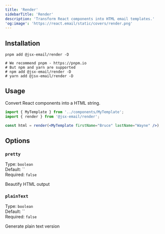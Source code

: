 ```yaml
---
title: 'Render'
sidebarTitle: 'Render'
description: 'Transform React components into HTML email templates.'
'og:image': 'https://react.email/static/covers/render.png'
---
```


## Installation

```shell
pnpm add @jsx-email/render -D

# We recommend pnpm - https://pnpm.io
# But npm and yarn are supported
# npm add @jsx-email/render -D
# yarn add @jsx-email/render -D
```

## Usage

Convert React components into a HTML string.

```jsx
import { MyTemplate } from '../components/MyTemplate';
import { render } from '@jsx-email/render';

const html = render(<MyTemplate firstName="Bruce" lastName="Wayne" />);
```

## Options

### `pretty`

Type: `boolean`<br>
Default: ``<br/>
Required: `false`

Beautify HTML output

### `plainText`

Type: `boolean`<br>
Default: ``<br/>
Required: `false`

Generate plain text version

